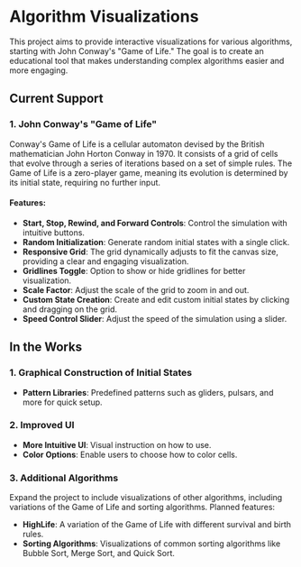 # Algorithm Visualizations
This project aims to provide interactive visualizations for various algorithms, starting with John Conway's "Game of Life." 
The goal is to create an educational tool that makes understanding complex algorithms easier and more engaging.

## Current Support

### 1. John Conway's "Game of Life"
Conway's Game of Life is a cellular automaton devised by the British mathematician John Horton Conway in 1970. It consists of a grid of cells that evolve through a series of iterations based on a set of simple rules. The Game of Life is a zero-player game, meaning its evolution is determined by its initial state, requiring no further input.

#### Features:
- **Start, Stop, Rewind, and Forward Controls**: Control the simulation with intuitive buttons.
- **Random Initialization**: Generate random initial states with a single click.
- **Responsive Grid**: The grid dynamically adjusts to fit the canvas size, providing a clear and engaging visualization.
- **Gridlines Toggle**: Option to show or hide gridlines for better visualization.
- **Scale Factor**: Adjust the scale of the grid to zoom in and out.
- **Custom State Creation**: Create and edit custom initial states by clicking and dragging on the grid.
- **Speed Control Slider**: Adjust the speed of the simulation using a slider.

## In the Works

### 1. Graphical Construction of Initial States
- **Pattern Libraries**: Predefined patterns such as gliders, pulsars, and more for quick setup.

### 2. Improved UI
- **More Intuitive UI**: Visual instruction on how to use.
- **Color Options**: Enable users to choose how to color cells.

### 3. Additional Algorithms
Expand the project to include visualizations of other algorithms, including variations of the Game of Life and sorting algorithms. Planned features:
- **HighLife**: A variation of the Game of Life with different survival and birth rules.
- **Sorting Algorithms**: Visualizations of common sorting algorithms like Bubble Sort, Merge Sort, and Quick Sort.
